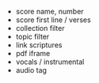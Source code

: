 + score name, number
+ score first line / verses
+ collection filter
+ topic filter
+ link scriptures
+ pdf iframe
+ vocals / instrumental
+ audio tag
